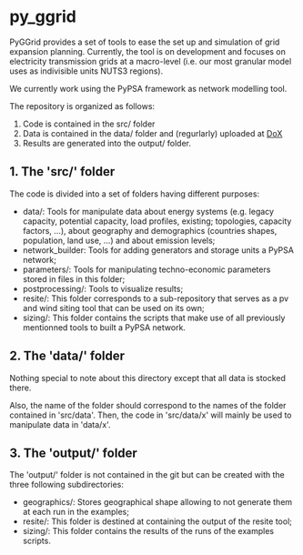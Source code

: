 # py_ggrid

PyGGrid provides a set of tools to ease the set up and simulation of grid expansion planning.
Currently, the tool is on development and focuses on electricity transmission grids at a macro-level (i.e. our most granular model uses as indivisible units NUTS3 regions).

We currently work using the PyPSA framework as network modelling tool.

The repository is organized as follows:

1. Code is contained in the src/ folder
2. Data is contained in the data/ folder and (regurlarly) uploaded at [DoX](https://dox.ulg.ac.be/index.php/apps/files/?dir=/py_grid_exp&fileid=268947668)
3. Results are generated into the output/ folder.
	
## 1. The 'src/' folder

The code is divided into a set of folders having different purposes:

- data/: Tools for manipulate data about energy systems (e.g. legacy capacity, potential capacity, load profiles, existing; topologies, capacity factors, ...), about geography and demographics (countries shapes, population, land use, ...) and about emission levels;
- network_builder: Tools for adding generators and storage units a PyPSA network;
- parameters/: Tools for manipulating techno-economic parameters stored in files in this folder;
- postprocessing/: Tools to visualize results;
- resite/: This folder corresponds to a sub-repository that serves as a pv and wind siting tool that can be used on its own;
- sizing/: This folder contains the scripts that make use of all previously mentionned tools to built a PyPSA network.

## 2. The 'data/' folder

Nothing special to note about this directory except that all data is stocked there.

Also, the name of the folder should correspond to the names of the folder contained in 'src/data'. Then, the code in 'src/data/x' will mainly be used to manipulate data in 'data/x'.

## 3. The 'output/' folder

The 'output/' folder is not contained in the git but can be created with the three following subdirectories:

- geographics/: Stores geographical shape allowing to not generate them at each run in the examples;
- resite/: This folder is destined at containing the output of the resite tool;
- sizing/: This folder contains the results of the runs of the examples scripts.

